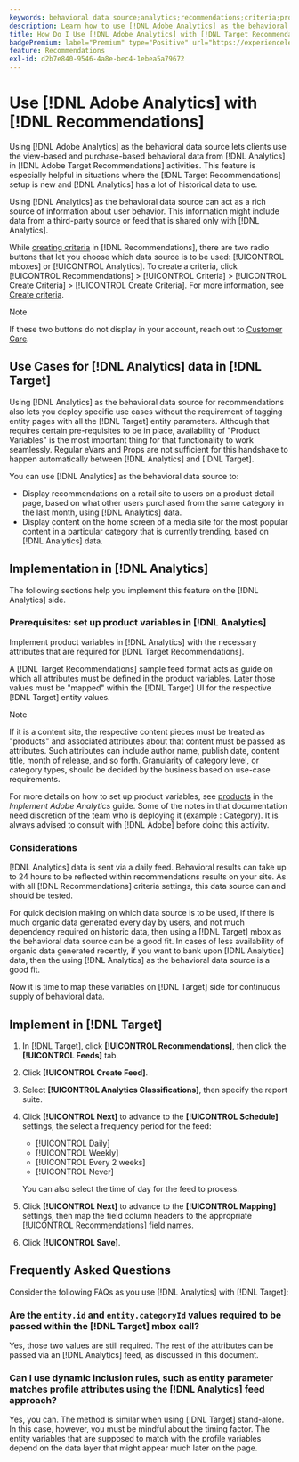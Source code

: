 ```yaml
---
keywords: behavioral data source;analytics;recommendations;criteria;product variables
description: Learn how to use [!DNL Adobe Analytics] as the behavioral data source in [!DNL Target Recommendations].
title: How Do I Use [!DNL Adobe Analytics] with [!DNL Target Recommendations]?
badgePremium: label="Premium" type="Positive" url="https://experienceleague.adobe.com/docs/target/using/introduction/intro.html?lang=en#premium newtab=true" tooltip="See what's included in Target Premium."
feature: Recommendations
exl-id: d2b7e840-9546-4a8e-bec4-1ebea5a79672
---
```

# Use [!DNL Adobe Analytics] with [!DNL Recommendations]

Using [!DNL Adobe Analytics] as the behavioral data source lets clients use the view-based and purchase-based behavioral data from [!DNL Analytics] in [!DNL Adobe Target Recommendations] activities. This feature is especially helpful in situations where the [!DNL Target Recommendations] setup is new and [!DNL Analytics] has a lot of historical data to use.

Using [!DNL Analytics] as the behavioral data source can act as a rich source of information about user behavior. This information might include data from a third-party source or feed that is shared only with [!DNL Analytics].

While [creating criteria](/help/main/c-recommendations/c-algorithms/create-new-algorithm.md) in [!DNL Recommendations], there are two radio buttons that let you choose which data source is to be used: [!UICONTROL mboxes] or [!UICONTROL Analytics]. To create a criteria, click [!UICONTROL Recommendations] > [!UICONTROL Criteria] > [!UICONTROL Create Criteria] > [!UICONTROL Create Criteria]. For more information, see [Create criteria](/help/main/c-recommendations/c-algorithms/create-new-algorithm.md).

>[!NOTE]
>
>If these two buttons do not display in your account, reach out to [Customer Care](/help/main/cmp-resources-and-contact-information.md#reference_ACA3391A00EF467B87930A450050077C).

## Use Cases for [!DNL Analytics] data in [!DNL Target]

Using [!DNL Analytics] as the behavioral data source for recommendations also lets you deploy specific use cases without the requirement of tagging entity pages with all the [!DNL Target] entity parameters. Although that requires certain pre-requisites to be in place, availability of "Product Variables" is the most important thing for that functionality to work seamlessly. Regular eVars and Props are not sufficient for this handshake to happen automatically between [!DNL Analytics] and [!DNL Target].

You can use [!DNL Analytics] as the behavioral data source to:

* Display recommendations on a retail site to users on a product detail page, based on what other users purchased from the same category in the last month, using [!DNL Analytics] data.
* Display content on the home screen of a media site for the most popular content in a particular category that is currently trending, based on [!DNL Analytics] data.

## Implementation in [!DNL Analytics]

The following sections help you implement this feature on the [!DNL Analytics] side.

### Prerequisites: set up product variables in [!DNL Analytics]

Implement product variables in [!DNL Analytics] with the necessary attributes that are required for [!DNL Target Recommendations]. 

A [!DNL Target Recommendations] sample feed format acts as guide on which all attributes must be defined in the product variables. Later those values must be "mapped" within the [!DNL Target] UI for the respective [!DNL Target] entity values.

>[!NOTE]
>
>If it is a content site, the respective content pieces must be treated as "products" and associated attributes about that content must be passed as attributes. Such attributes can include author name, publish date, content title, month of release, and so forth. Granularity of category level, or category types, should be decided by the business based on use-case requirements.
  
For more details on how to set up product variables, see [products](https://experienceleague.adobe.com/docs/analytics/implementation/vars/page-vars/products.html) in the *Implement Adobe Analytics* guide. Some of the notes in that documentation need discretion of the team who is deploying it (example : Category). It is always advised to consult with [!DNL Adobe] before doing this activity.

### Considerations

[!DNL Analytics] data is sent via a daily feed. Behavioral results can take up to 24 hours to be reflected within recommendations results on your site. As with all [!DNL Recommendations] criteria settings, this data source can and should be tested.

For quick decision making on which data source is to be used, if there is much organic data generated every day by users, and not much dependency required on historic data, then using a [!DNL Target] mbox as the behavioral data source can be a good fit. In cases of less availability of organic data generated recently, if you want to bank upon [!DNL Analytics] data, then the using [!DNL Analytics] as the behavioral data source is a good fit.

Now it is time to map these variables on [!DNL Target] side for continuous supply of behavioral data.

## Implement in [!DNL Target]

1. In [!DNL Target], click **[!UICONTROL Recommendations]**, then click the **[!UICONTROL Feeds]** tab.

1. Click **[!UICONTROL Create Feed]**.

1. Select **[!UICONTROL Analytics Classifications]**, then specify the report suite.

1. Click **[!UICONTROL Next]** to advance to the **[!UICONTROL Schedule]** settings, the select a frequency period for the feed:

   * [!UICONTROL Daily]
   * [!UICONTROL Weekly]
   * [!UICONTROL Every 2 weeks]
   * [!UICONTROL Never]

   You can also select the time of day for the feed to process.

1. Click **[!UICONTROL Next]** to advance to the  **[!UICONTROL Mapping]** settings, then map the field column headers to the appropriate [!UICONTROL Recommendations] field names.

1. Click **[!UICONTROL Save]**.

## Frequently Asked Questions

Consider the following FAQs as you use [!DNL Analytics] with [!DNL Target]:

### Are the `entity.id` and `entity.categoryId` values required to be passed within the [!DNL Target] mbox call?

Yes, those two values are still required. The rest of the attributes can be passed via an [!DNL Analytics] feed, as discussed in this document.

### Can I use dynamic inclusion rules, such as entity parameter matches profile attributes using the [!DNL Analytics] feed approach?

Yes, you can. The method is similar when using [!DNL Target] stand-alone. In this case, however, you must be mindful about the timing factor. The entity variables that are supposed to match with the profile variables depend on the data layer that might appear much later on the page.
